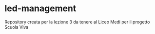 # led-management
Repository creata per la lezione 3 da tenere al Liceo Medi per il progetto Scuola Viva
